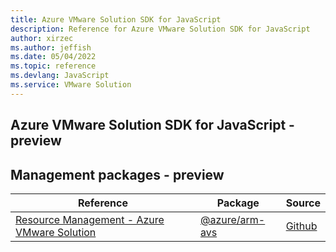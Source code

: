 ```yaml
---
title: Azure VMware Solution SDK for JavaScript
description: Reference for Azure VMware Solution SDK for JavaScript
author: xirzec
ms.author: jeffish
ms.date: 05/04/2022
ms.topic: reference
ms.devlang: JavaScript
ms.service: VMware Solution
---
```

## Azure VMware Solution SDK for JavaScript - preview
## Management packages - preview
| Reference | Package | Source |
|---|---|---|
|[Resource Management - Azure VMware Solution](javascript/api/overview/azure/arm-avs-readme)|[@azure/arm-avs](https://www.npmjs.com/package/@azure/arm-avs)|[Github](https://github.com/Azure/azure-sdk-for-js/blob/main/sdk/avs/arm-avs)|


